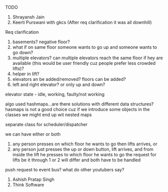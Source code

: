 TODO
1. Shrayansh Jain
2. Keerti Purswani with gkcs (After req clarification it was all downhill)
   
Req clarification 
1) basements? negative floor?
2) what if on same floor someone wants to go up and someone wants to go down?
3) multiple elevators? can multiple elevators reach the same floor if hey are available (this would be user friendly cuz people prefer less crowded lifts)?
4) helper in lift?
5) elevators an be added/removed? floors can be added?
6) left and right elevator? or only up and down?

elevator state - idle, working, faulty/not working

algo used hashmaps...are there solutions with different data structures?
hasmaps is not a good choice cuz if we introduce some objects in the classes we might end up wit nested maps

separate class for scheduler/dispatcher


we can have either or both
1. any person presses on which floor he wants to go then lifts arrives, or
2. any person just presses the up or down button, lift arrives, and from inside the lift he presses to which floor he wants to go
the request for lifts be it through 1 or 2 will differ and both have to be handled

push request to event bus? what do other youtubers say?

1. Ashish Pratap Singh
2. Think Software